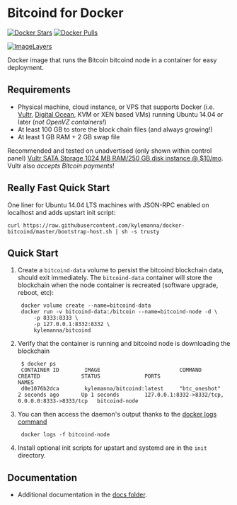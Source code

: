 Bitcoind for Docker
===================

[![Docker Stars](https://img.shields.io/docker/stars/dinstein/bitcoind.svg)](https://hub.docker.com/r/dinstein/bitcoind/)
[![Docker Pulls](https://img.shields.io/docker/pulls/dinstein/bitcoind.svg)](https://hub.docker.com/r/dinstein/bitcoind/)
<!-- [![Build Status](https://travis-ci.org/kylemanna/docker-bitcoind.svg?branch=master)](https://travis-ci.org/kylemanna/docker-bitcoind/) -->
[![ImageLayers](https://images.microbadger.com/badges/image/dinstein/bitcoind.svg)](https://microbadger.com/#/images/dinstein/bitcoind)

Docker image that runs the Bitcoin bitcoind node in a container for easy deployment.


Requirements
------------

* Physical machine, cloud instance, or VPS that supports Docker (i.e. [Vultr](http://bit.ly/1HngXg0), [Digital Ocean](http://bit.ly/18AykdD), KVM or XEN based VMs) running Ubuntu 14.04 or later (*not OpenVZ containers!*)
* At least 100 GB to store the block chain files (and always growing!)
* At least 1 GB RAM + 2 GB swap file

Recommended and tested on unadvertised (only shown within control panel) [Vultr SATA Storage 1024 MB RAM/250 GB disk instance @ $10/mo](http://bit.ly/vultrbitcoind).  Vultr also *accepts Bitcoin payments*!


Really Fast Quick Start
-----------------------

One liner for Ubuntu 14.04 LTS machines with JSON-RPC enabled on localhost and adds upstart init script:

    curl https://raw.githubusercontent.com/kylemanna/docker-bitcoind/master/bootstrap-host.sh | sh -s trusty


Quick Start
-----------

1. Create a `bitcoind-data` volume to persist the bitcoind blockchain data, should exit immediately.  The `bitcoind-data` container will store the blockchain when the node container is recreated (software upgrade, reboot, etc):

        docker volume create --name=bitcoind-data
        docker run -v bitcoind-data:/bitcoin --name=bitcoind-node -d \
            -p 8333:8333 \
            -p 127.0.0.1:8332:8332 \
            kylemanna/bitcoind

2. Verify that the container is running and bitcoind node is downloading the blockchain

        $ docker ps
        CONTAINER ID        IMAGE                         COMMAND             CREATED             STATUS              PORTS                                              NAMES
        d0e1076b2dca        kylemanna/bitcoind:latest     "btc_oneshot"       2 seconds ago       Up 1 seconds        127.0.0.1:8332->8332/tcp, 0.0.0.0:8333->8333/tcp   bitcoind-node

3. You can then access the daemon's output thanks to the [docker logs command]( https://docs.docker.com/reference/commandline/cli/#logs)

        docker logs -f bitcoind-node

4. Install optional init scripts for upstart and systemd are in the `init` directory.


Documentation
-------------

* Additional documentation in the [docs folder](docs).
